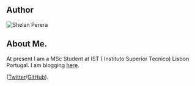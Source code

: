 
## Author

![Shelan Perera](https://scontent-a-mad.xx.fbcdn.net/hphotos-xaf1/t31.0-8/10557554_10152379643494537_3227882405899181779_o.jpg)

## About Me.
At present I am a MSc Student at IST ( Instituto Superior Tecnico) Lisbon Portugal.
I am blogging [here](http://blog.shelan.org).

([Twitter](http://twitter.com/shelan)/[GitHub](http://github.com/shelan)).



